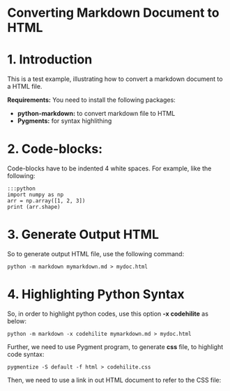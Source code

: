 Converting Markdown Document to HTML
===================================

# 1. Introduction

This is a test example, illustrating how to convert a 
markdown document to a HTML file. 

   **Requirements:** You need to install the following packages:

* **python-markdown:** to convert markdown file to HTML
* **Pygments:** for syntax highlithing

# 2. Code-blocks:

Code-blocks have to be indented 4 white spaces. For example, like the following:

    :::python
    import numpy as np
    arr = np.array([1, 2, 3])
    print (arr.shape)

# 3. Generate Output HTML

So to generate output HTML file, use the following command:

    python -m markdown mymarkdown.md > mydoc.html

# 4. Highlighting Python Syntax

So, in order to highlight python codes, use this option **-x codehilite** as below:

    python -m markdown -x codehilite mymarkdown.md > mydoc.html

Further, we need to use Pygment program, to generate **css** file, to highlight code syntax:

    pygmentize -S default -f html > codehilite.css

Then, we need to use a link in out HTML document to refer to the CSS file:

   <link rel="stylesheet" type="text/css" href="./codehilite.css">
